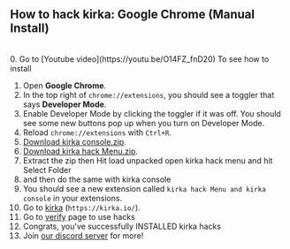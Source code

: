 ## How to hack kirka: Google Chrome (Manual Install)

<br>
0. Go to [Youtube video](https://youtu.be/O14FZ_fnD20) To see how to install

1. Open **Google Chrome**.
3. In the top right of `chrome://extensions`, you should see a toggler that says **Developer Mode**.
4. Enable Developer Mode by clicking the toggler if it was off. You should see some new buttons pop up when you turn on Developer Mode.
5. Reload ``chrome://extensions`` with `Ctrl+R`.
6. [Download kirka console.zip](https://github.com/hackpdas/kirka-ex/raw/main/kirka%20console.zip).
7. [Download kirka hack Menu.zip](https://github.com/hackpdas/kirka-ex/raw/main/kirka%20hack%20Menu.zip).
8. Extract the zip then Hit load unpacked open kirka hack menu and hit Select Folder
9. and then do the same with kirka console
10. You should see a new extension called `kirka hack Menu and kirka console` in your extensions.
11. Go to [kirka](https://kirka.io/) (``https://kirka.io/``).
12. Go to [verify](https://kirka-hacks.glitch.me/hacks.html) page to use hacks
12. Congrats, you've successfully INSTALLED kirka hacks
13. Join [our discord server](https://discord.gg/Nn2AA63cyC) for more!
